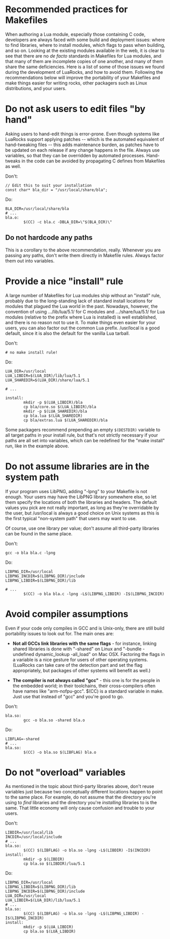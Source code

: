 # Recommended practices for Makefiles

When authoring a Lua module, especially those containing C code, developers
are always faced with some build and deployment issues: where to find
libraries, where to install modules, which flags to pass when building, and so
on. Looking at the existing modules available in the web, it is clear to see
that there are no _de facto_ standards in Makefiles for Lua modules, and that
many of them are incomplete copies of one another, and many of them share the
same deficiencies. Here is a list of some of those issues we found during the
development of LuaRocks, and how to avoid them. Following the recommendations
below will improve the portability of your Makefiles and make things easier
for writing rocks, other packagers such as Linux distributions, and your
users.

# Do not ask users to edit files "by hand" 

Asking users to hand-edit things is error-prone. Even though systems like
LuaRocks support applying patches -- which is the automated equivalent of
hand-tweaking files -- this adds maintenance burden, as patches have to be
updated on each release if any change happens in the file. Always use
variables, so that they can be overridden by automated processes. Hand-tweaks
in the code can be avoided by propagating C defines from Makefiles as well.

Don't:
```
// Edit this to suit your installation
const char* bla_dir = "/usr/local/share/bla";
```

Do:

```
BLA_DIR=/usr/local/share/bla
# ...
bla.o:
        $(CC) -c bla.c -DBLA_DIR=\"$(BLA_DIR)\"
```

## Do not hardcode any paths 

This is a corollary to the above recommendation, really. Whenever you are
passing any paths, don't write them directly in Makefile rules. Always factor
them out into variables.

# Provide a nice "install" rule 

A large number of Makefiles for Lua modules ship without an "install" rule,
probably due to the long-standing lack of standard install locations for
modules that plagued the Lua world in the past. Nowadays, however, the
convention of using .../lib/lua/5.1/ for C modules and .../share/lua/5.1/ for
Lua modules (relative to the prefix where Lua is installed) is well
established, and there is no reason not to use it. To make things even easier
for your users, you can also factor out the common Lua prefix. /usr/local is a
good default, since it is also the default for the vanilla Lua tarball.

Don't:

```
# no make install rule!
```

Do:

```
LUA_DIR=/usr/local
LUA_LIBDIR=$(LUA_DIR)/lib/lua/5.1
LUA_SHAREDIR=$(LUA_DIR)/share/lua/5.1

# ...

install:
        mkdir -p $(LUA_LIBDIR)/bla
        cp bla/core.so $(LUA_LIBDIR)/bla
        mkdir -p $(LUA_SHAREDIR)/bla
        cp bla.lua $(LUA_SHAREDIR)
        cp bla/extras.lua $(LUA_SHAREDIR)/bla
```

Some packagers recommend prepending an empty `$(DESTDIR)` variable to all target
paths in your install rule, but that's not strictly necessary if your paths
are all set into variables, which can be redefined for the "make install" run,
like in the example above.

# Do not assume libraries are in the system path 

If your program uses LibPNG, adding "-lpng" to your Makefile is not enough.
Your users may have the LibPNG library somewhere else, so let them specify the
locations of both the libraries and headers. The default values you pick are
not really important, as long as they're overridable by the user, but
/usr/local is always a good choice on Unix systems as this is the first
typical "non-system path" that users may want to use.

Of course, use one library per value; don't assume all third-party libraries
can be found in the same place.

Don't:

```
gcc -o bla bla.c -lpng
```

Do:

```
LIBPNG_DIR=/usr/local
LIBPNG_INCDIR=$(LIBPNG_DIR)/include
LIBPNG_LIBDIR=$(LIBPNG_DIR)/lib

# ...
        $(CC) -o bla bla.c -lpng -L$(LIBPNG_LIBDIR) -I$(LIBPNG_INCDIR)
```

# Avoid compiler assumptions 

Even if your code only compiles in GCC and is Unix-only, there are still build portability issues to look out for. The main ones are:

* **Not all GCCs link libraries with the same flags** - for instance, linking
  shared libraries is done with "-shared" on Linux and "-bundle -undefined
  dynamic_lookup -all_load" on Mac OSX. Factoring the flags in a variable is
  a nice gesture for users of other operating systems. (LuaRocks can take
  care of the detection part and set the flag appropriately, but packages of
  other systems will benefit as well.)

* **The compiler is not always called "gcc"** - this one is for the people in
  the embedded world; in their toolchains, their cross-compilers often have
  names like "arm-nofpu-gcc". $(CC) is a standard variable in make. Just use
  that instead of "gcc" and you're good to go.

Don't:

```
bla.so:
        gcc -o bla.so -shared bla.o
```

Do:

```
LIBFLAG=-shared
# ...
bla.so:
        $(CC) -o bla.so $(LIBFLAG) bla.o
```

# Do not "overload" variables 

As mentioned in the topic about third-party libraries above, don't reuse variables just because two conceptually different locations happen to point to the same place. For example, do not assume that the directory you're using to _find_ libraries and the directory you're _installing_ libraries to is the same. That little economy will only cause confusion and trouble to your users.

Don't:

```
LIBDIR=/usr/local/lib
INCDIR=/usr/local/include
# ...
bla.so:
        $(CC) $(LIBFLAG) -o bla.so -lpng -L$(LIBDIR) -I$(INCDIR)
install:
        mkdir -p $(LIBDIR)
        cp bla.so $(LIBDIR)/lua/5.1
```

Do:

```
LIBPNG_DIR=/usr/local
LIBPNG_LIBDIR=$(LIBPNG_DIR)/lib
LIBPNG_INCDIR=$(LIBPNG_DIR)/include
LUA_DIR=/usr/local
LUA_LIBDIR=$(LUA_DIR)/lib/lua/5.1
# ...
bla.so:
        $(CC) $(LIBFLAG) -o bla.so -lpng -L$(LIBPNG_LIBDIR) -I$(LIBPNG_INCDIR)
install:
        mkdir -p $(LUA_LIBDIR)
        cp bla.so $(LUA_LIBDIR)
```
